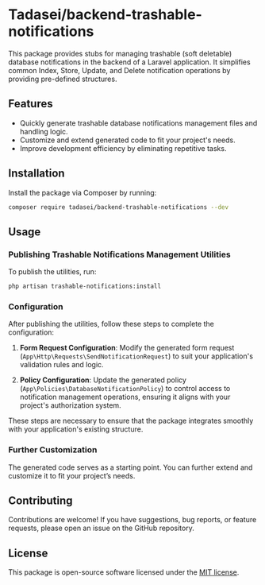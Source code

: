 
# Tadasei/backend-trashable-notifications

This package provides stubs for managing trashable (soft deletable) database notifications in the backend of a Laravel application. It simplifies common Index, Store, Update, and Delete notification operations by providing pre-defined structures.

## Features

- Quickly generate trashable database notifications management files and handling logic.
- Customize and extend generated code to fit your project's needs.
- Improve development efficiency by eliminating repetitive tasks.

## Installation

Install the package via Composer by running:

```bash
composer require tadasei/backend-trashable-notifications --dev
```

## Usage

### Publishing Trashable Notifications Management Utilities

To publish the utilities, run:

```bash
php artisan trashable-notifications:install
```

### Configuration

After publishing the utilities, follow these steps to complete the configuration:

1. **Form Request Configuration**: 
   Modify the generated form request (`App\Http\Requests\SendNotificationRequest`) to suit your application's validation rules and logic.

2. **Policy Configuration**: 
   Update the generated policy (`App\Policies\DatabaseNotificationPolicy`) to control access to notification management operations, ensuring it aligns with your project's authorization system.

These steps are necessary to ensure that the package integrates smoothly with your application's existing structure.

### Further Customization

The generated code serves as a starting point. You can further extend and customize it to fit your project’s needs.

## Contributing

Contributions are welcome! If you have suggestions, bug reports, or feature requests, please open an issue on the GitHub repository.

## License

This package is open-source software licensed under the [MIT license](LICENSE).

